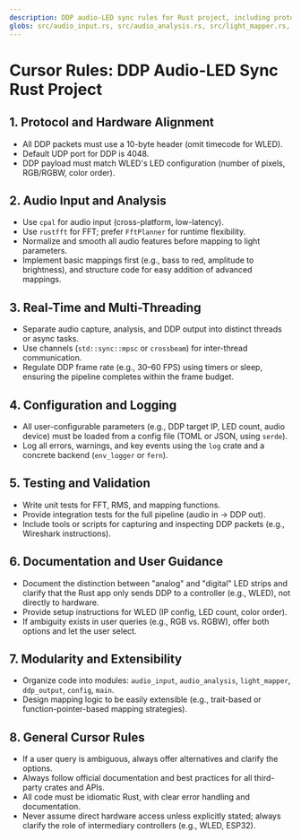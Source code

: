 ```yaml
---
description: DDP audio-LED sync rules for Rust project, including protocol, analysis, and modularity
globs: src/audio_input.rs, src/audio_analysis.rs, src/light_mapper.rs, src/ddp_output.rs, src/config.rs
---
```

# Cursor Rules: DDP Audio-LED Sync Rust Project

## 1. Protocol and Hardware Alignment
- All DDP packets must use a 10-byte header (omit timecode for WLED).
- Default UDP port for DDP is 4048.
- DDP payload must match WLED's LED configuration (number of pixels, RGB/RGBW, color order).

## 2. Audio Input and Analysis
- Use `cpal` for audio input (cross-platform, low-latency).
- Use `rustfft` for FFT; prefer `FftPlanner` for runtime flexibility.
- Normalize and smooth all audio features before mapping to light parameters.
- Implement basic mappings first (e.g., bass to red, amplitude to brightness), and structure code for easy addition of advanced mappings.

## 3. Real-Time and Multi-Threading
- Separate audio capture, analysis, and DDP output into distinct threads or async tasks.
- Use channels (`std::sync::mpsc` or `crossbeam`) for inter-thread communication.
- Regulate DDP frame rate (e.g., 30–60 FPS) using timers or sleep, ensuring the pipeline completes within the frame budget.

## 4. Configuration and Logging
- All user-configurable parameters (e.g., DDP target IP, LED count, audio device) must be loaded from a config file (TOML or JSON, using `serde`).
- Log all errors, warnings, and key events using the `log` crate and a concrete backend (`env_logger` or `fern`).

## 5. Testing and Validation
- Write unit tests for FFT, RMS, and mapping functions.
- Provide integration tests for the full pipeline (audio in → DDP out).
- Include tools or scripts for capturing and inspecting DDP packets (e.g., Wireshark instructions).

## 6. Documentation and User Guidance
- Document the distinction between "analog" and "digital" LED strips and clarify that the Rust app only sends DDP to a controller (e.g., WLED), not directly to hardware.
- Provide setup instructions for WLED (IP config, LED count, color order).
- If ambiguity exists in user queries (e.g., RGB vs. RGBW), offer both options and let the user select.

## 7. Modularity and Extensibility
- Organize code into modules: `audio_input`, `audio_analysis`, `light_mapper`, `ddp_output`, `config`, `main`.
- Design mapping logic to be easily extensible (e.g., trait-based or function-pointer-based mapping strategies).

## 8. General Cursor Rules
- If a user query is ambiguous, always offer alternatives and clarify the options.
- Always follow official documentation and best practices for all third-party crates and APIs.
- All code must be idiomatic Rust, with clear error handling and documentation.
- Never assume direct hardware access unless explicitly stated; always clarify the role of intermediary controllers (e.g., WLED, ESP32). 
